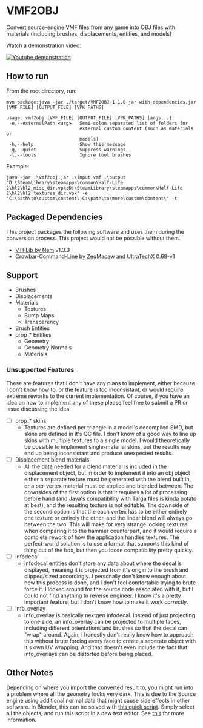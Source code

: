 # VMF2OBJ

Convert source-engine VMF files from any game into OBJ files with materials (including brushes, displacements, entities, and models)

Watch a demonstration video:

[![Youtube demonstration](https://img.youtube.com/vi/3CgoCSRIGqI/0.jpg)](https://www.youtube.com/watch?v=3CgoCSRIGqI)

## How to run

From the root directory, run:

`mvn package;java -jar ./target/VMF2OBJ-1.1.0-jar-with-dependencies.jar [VMF_FILE] [OUTPUT_FILE] [VPK_PATHS]`

```
usage: vmf2obj [VMF_FILE] [OUTPUT_FILE] [VPK_PATHS] [args...]
 -e,--externalPath <arg>   Semi-colon separated list of folders for
                           external custom content (such as materials or
                           models)
 -h,--help                 Show this message
 -q,--quiet                Suppress warnings
 -t,--tools                Ignore tool brushes
```

Example:

```
java -jar .\vmf2obj.jar .\input.vmf .\output "D:\SteamLibrary\steamapps\common\Half-Life 2\hl2\hl2_misc_dir.vpk;D:\SteamLibrary\steamapps\common\Half-Life 2\hl2\hl2_textures_dir.vpk" -e "C:\path\to\custom\content\;C:\path\to\more\custom\content\" -t
```

## Packaged Dependencies

This project packages the following software and uses them during the conversion process. This project would not be possible without them.

- [VTFLib by Nem](http://nemesis.thewavelength.net/index.php?p=40) v1.3.3
- [Crowbar-Command-Line by ZeqMacaw and UltraTechX](https://github.com/UltraTechX/Crowbar-Command-Line) 0.68-v1

## Support

- Brushes
- Displacements
- Materials
  - Textures
  - Bump Maps
  - Transparency
- Brush Entities
- prop\_\* Entities
  - Geometry
  - Geometry Normals
  - Materials

### Unsupported Features

These are features that I don't have any plans to implement, either because I don't know how to, or the feature is too inconsistant, or would require extreme reworks to the current implementation. Of course, if you have an idea on how to implement any of these please feel free to submit a PR or issue discussing the idea.

- [ ] prop\_\* skins
  - Textures are defined per triangle in a model's decompiled SMD, but skins are defined in it's QC file. I don't know of a good way to line up skins with multiple textures to a single model. I would theoretically be possible to implement single-material skins, but the results may end up being inconsistant and produce unexpected results.
- [ ] Displacement blend materials
  - All the data needed for a blend material is included in the displacement object, but in order to implement it into an obj object either a separate texture must be generated with the blend built in, or a per-vertex material must be applied and blended between. The downsides of the first option is that it requires a lot of processing before hand (and Java's compatibility with Targa files is kinda potato at best), and the resulting texture is not editable. The downside of the second option is that the each vertex has to be either entirely one texture or entirely the other, and the linear blend will always go between the two. This will make for very strange looking textures when comparing it to the hammer counterpart, and it would require a complete rework of how the application handles textures. The perfect-world solution is to use a format that supports this kind of thing out of the box, but then you loose compatibility pretty quickly.
- [ ] infodecal
  - infodecal entities don't store any data about where the decal is displayed, meaning it is projected from it's origin to the brush and clipped/sized accordingly. I personally don't know enough about how this process is done, and I don't feel comfortable trying to brute force it. I looked around for the source code associated with it, but I could not find anything to reverse engineer. I know it's a pretty important feature, but I don't know how to make it work _correctly_.
- [ ] info_overlay
  - info_overlay is basically nextgen infodecal. Instead of just projecting to one side, an info_overlay can be projected to multiple faces, including different orientations and brushes so that the decal can "wrap" around. Again, I honestly don't really know how to approach this without brute forcing every face to create a seperate object with it's own UV wrapping. And that doesn't even include the fact that info_overlays can be distorted before being placed.

## Other Notes

Depending on where you import the converted result to, you might run into a problem where all the geometry looks very dark. This is due to the Source engine using additional normal data that might cause side effects in other software. In Blender, this can be solved with [this quick script](https://gist.github.com/Dylancyclone/d9bd1b53dbdd02702814661d8d82be5d). Simply select all the objects, and run this script in a new text editor. See [this](https://youtu.be/3CgoCSRIGqI?t=334) for more information.
